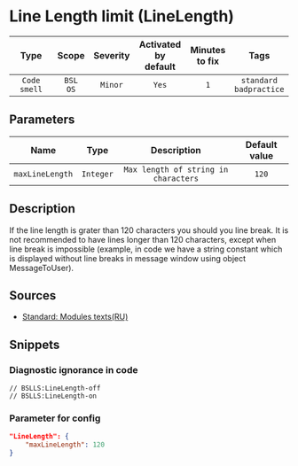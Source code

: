 # Line Length limit (LineLength)

|     Type     |        Scope        | Severity | Activated<br>by default | Minutes<br>to fix |               Tags                |
|:------------:|:-------------------:|:--------:|:-----------------------------:|:-----------------------:|:---------------------------------:|
| `Code smell` | `BSL`<br>`OS` | `Minor`  |             `Yes`             |           `1`           | `standard`<br>`badpractice` |

## Parameters


|      Name       |   Type    |             Description              | Default value |
|:---------------:|:---------:|:------------------------------------:|:-------------:|
| `maxLineLength` | `Integer` | `Max length of string in characters` |     `120`     |
<!-- Блоки выше заполняются автоматически, не трогать -->
## Description

If the line length is grater than 120 characters you should you line break. It is not recommended to have lines longer than 120 characters, except when line break is impossible (example, in code we have a string constant which is displayed without line breaks in message window using object MessageToUser).

## Sources

* [Standard: Modules texts(RU)](https://its.1c.ru/db/v8std#content:456:hdoc)

## Snippets

<!-- Блоки ниже заполняются автоматически, не трогать -->
### Diagnostic ignorance in code

```bsl
// BSLLS:LineLength-off
// BSLLS:LineLength-on
```

### Parameter for config

```json
"LineLength": {
    "maxLineLength": 120
}
```
